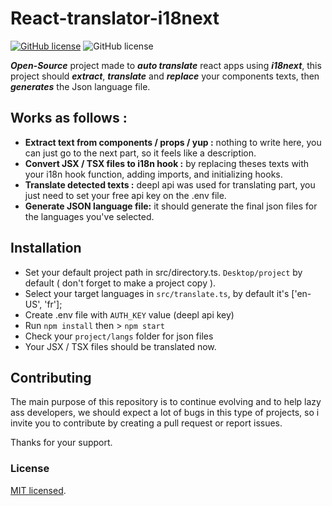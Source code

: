 # React-translator-i18next

[![GitHub license](https://img.shields.io/github/license/AbdelhamidLarachi/React-translator-i18next)](https://github.com/AbdelhamidLarachi/React-translator-i18next/blob/master/LICENSE) ![GitHub license](https://img.shields.io/github/issues/AbdelhamidLarachi/React-translator-i18next)

***Open-Source*** project made to ***auto translate*** react  apps using ***i18next***, this project should ***extract***, ***translate*** and ***replace*** your components texts, then ***generates*** the Json language file. 


## Works as follows : 

- **Extract text from components / props / yup :** nothing to write here, you can just go to the next part,  so it feels like a description.
- **Convert JSX / TSX files to i18n hook :** by replacing theses texts with your i18n hook function, adding imports, and initializing hooks.
- **Translate detected texts :** deepl api was used for translating part, you just need to set your free api key on the .env file.
- **Generate JSON language file:** it should generate the final json files for the languages you've selected.


## Installation

* Set your default project path in src/directory.ts. `Desktop/project` by default ( don't forget to make a project copy ).
* Select your target languages in `src/translate.ts`, by default it's ['en-US', 'fr'];
* Create .env file with `AUTH_KEY` value (deepl api key)
* Run `npm install` then >  `npm start` 
* Check your `project/langs` folder for json files
* Your JSX / TSX files should be translated now.

## Contributing

The main purpose of this repository is to continue evolving and to help lazy ass developers, we should expect a lot of bugs in this type of projects, so i invite you to contribute by creating a pull request or report issues. 

Thanks for your support.

### License

[MIT licensed](./LICENSE).
